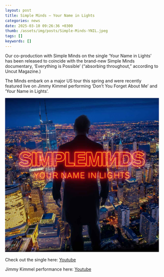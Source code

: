 ```yaml
---
layout: post
title: Simple Minds – Your Name in Lights
categories: news 
date: 2025-03-10 09:26:36 +0300
thumb: /assets/img/posts/Simple-Minds-YNIL.jpeg
tags: []
keywords: [] 
---
```


Our co-production with Simple Minds on the single ‘Your Name in Lights’ has been released to coincide with the brand-new Simple Minds documentary, ‘Everything is Possible’ (“absorbing throughout,” according to Uncut Magazine.)

The Minds embark on a major US tour this spring and were recently featured live on Jimmy Kimmel performing ‘Don’t You Forget About Me’ and ‘Your Name in Lights’.

![](/assets/img/posts/Simple-Minds-YNIL.jpeg)

Check out the single here:
[Youtube](https://www.youtube.com/watch?v=_6Si5KOKOtM&t=13s)

Jimmy Kimmel performance here:
[Youtube](https://www.youtube.com/watch?v=Ks4XSbT1Ckc&t=4s)
